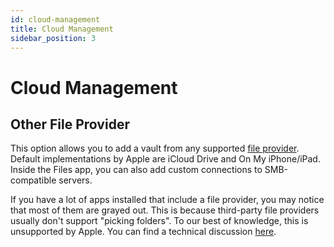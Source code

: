 ```yaml
---
id: cloud-management
title: Cloud Management
sidebar_position: 3
---
```


# Cloud Management

## Other File Provider

This option allows you to add a vault from any supported [file provider](https://developer.apple.com/documentation/fileprovider/). Default implementations by Apple are iCloud Drive and On My iPhone/iPad. Inside the Files app, you can also add custom connections to SMB-compatible servers.

If you have a lot of apps installed that include a file provider, you may notice that most of them are grayed out. This is because third-party file providers usually don't support "picking folders". To our best of knowledge, this is unsupported by Apple. You can find a technical discussion [here](https://github.com/cryptomator/ios/issues/51).
